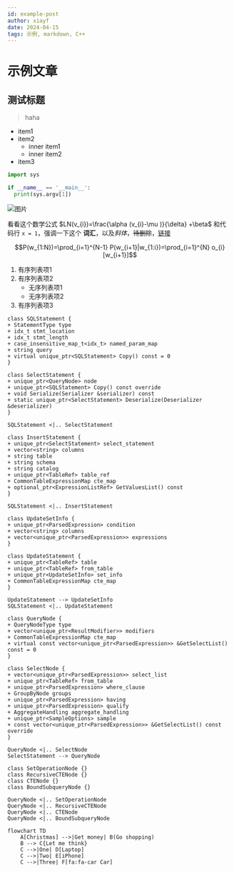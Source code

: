 ```yaml
---
id: example-post
author: xiayf
date: 2024-04-15
tags: 示例, markdown, C++
---
```


# 示例文章
## 测试标题

>haha
>
- item1
- item2
  - inner item1
  - inner item2
- item3

```python
import sys

if __name__ == '__main__':
  print(sys.argv[1])
```

![图片](https://www.allthingsdistributed.com/images/reinvent2012.jpg)

看看这个数学公式 $LN(v_{i})=\frac{\alpha (v_{i}-\mu )}{\delta} +\beta$ 和代码行 `x = 1`，强调一下这个 **词汇**，以及*斜体*，~~待删除~~，[链接](https://note.pdd.net/doc/852312045147635712)

$$P(w_{1:N})=\prod_{i=1}^{N-1} P(w_{i+1}|w_{1:i})=\prod_{i=1}^{N} o_{i}[w_{i+1}]$$

1. 有序列表项1
2. 有序列表项2
   - 无序列表项1
   - 无序列表项2
3. 有序列表项3

```plantuml-svg
class SQLStatement {
+ StatementType type
+ idx_t stmt_location
+ idx_t stmt_length
+ case_insensitive_map_t<idx_t> named_param_map
+ string query
+ virtual unique_ptr<SQLStatement> Copy() const = 0
}

class SelectStatement {
+ unique_ptr<QueryNode> node
+ unique_ptr<SQLStatement> Copy() const override
+ void Serialize(Serializer &serializer) const
+ static unique_ptr<SelectStatement> Deserialize(Deserializer &deserializer)
}

SQLStatement <|.. SelectStatement

class InsertStatement {
+ unique_ptr<SelectStatement> select_statement
+ vector<string> columns
+ string table
+ string schema
+ string catalog
+ unique_ptr<TableRef> table_ref
+ CommonTableExpressionMap cte_map
+ optional_ptr<ExpressionListRef> GetValuesList() const
}

SQLStatement <|.. InsertStatement

class UpdateSetInfo {
+ unique_ptr<ParsedExpression> condition
+ vector<string> columns
+ vector<unique_ptr<ParsedExpression>> expressions
}

class UpdateStatement {
+ unique_ptr<TableRef> table
+ unique_ptr<TableRef> from_table
+ unique_ptr<UpdateSetInfo> set_info
+ CommonTableExpressionMap cte_map
}

UpdateStatement --> UpdateSetInfo
SQLStatement <|.. UpdateStatement

class QueryNode {
+ QueryNodeType type
+ vector<unique_ptr<ResultModifier>> modifiers
+ CommonTableExpressionMap cte_map
+ virtual const vector<unique_ptr<ParsedExpression>> &GetSelectList() const = 0
}

class SelectNode {
+ vector<unique_ptr<ParsedExpression>> select_list
+ unique_ptr<TableRef> from_table
+ unique_ptr<ParsedExpression> where_clause
+ GroupByNode groups
+ unique_ptr<ParsedExpression> having
+ unique_ptr<ParsedExpression> qualify
+ AggregateHandling aggregate_handling
+ unique_ptr<SampleOptions> sample
+ const vector<unique_ptr<ParsedExpression>> &GetSelectList() const override
}

QueryNode <|.. SelectNode
SelectStatement --> QueryNode

class SetOperationNode {}
class RecursiveCTENode {}
class CTENode {}
class BoundSubqueryNode {}

QueryNode <|.. SetOperationNode
QueryNode <|.. RecursiveCTENode
QueryNode <|.. CTENode
QueryNode <|.. BoundSubqueryNode
```

```mermaid
flowchart TD
    A[Christmas] -->|Get money| B(Go shopping)
    B --> C{Let me think}
    C -->|One| D[Laptop]
    C -->|Two| E[iPhone]
    C -->|Three| F[fa:fa-car Car]
```
